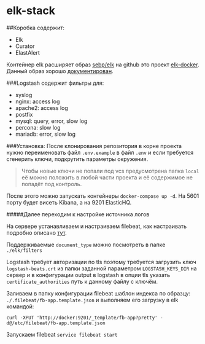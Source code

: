 # elk-stack

##Коробка содержит:

- Elk
- Curator
- ElastAlert

Контейнер elk расширяет образ [sebp/elk](https://hub.docker.com/r/sebp/elk/) на github это проект [elk-docker](https://github.com/spujadas/elk-docker). Данный образ хорошо [документирован](https://elk-docker.readthedocs.io).

###Logstash содержит фильтры для:

- syslog
- nginx: access log
- apache2: access log
- postfix
- mysql: query, error, slow log
- percona: slow log
- mariadb: error, slow log

###Установка:
После клонирования репозитория в корне проекта нужно переименовать файл `.env.example` в файл `.env` и если требуется сгенерить ключи, подкрутить параметры окружения.
> Чтобы новые ключи не попали под vcs предусмотрена папка `local` её можно положить в любой части проекта и её содержимое не попадёт под контроль.

После этого можно запускать контейнеры `docker-compose up -d`.  На 5601 порту будет висеть Kibana, а на 9201 ElasticHQ.

#####Далее переходим к настройке источника логов

На сервере устанавливаем и настраиваем filebeat, как настраивать подробно описано [тут](https://elk-docker.readthedocs.io/#forwarding-logs-filebeat).

Поддерживаемые `document_type` можно посмотреть в папке `./elk/filters`

Logstash требует авторизации по tls поэтому требуется загрузить ключ `logstash-beats.crt` из папки заданной параметром `LOGSTASH_KEYS_DIR` на сервер и в конфигурации output в logstash в опции tls указать `certificate_authorities` путь к данному файлу с ключём.

Заливаем в папку конфигурации filebeat шаблон индекса по образцу: `./.filebeat/fb-app.template.json` и выполняем его загрузку в elk командой:
```
curl -XPUT 'http://docker:9201/_template/fb-app?pretty' -d@/etc/filebeat/fb-app.template.json
```

Запускаем filebeat `service filebeat start`